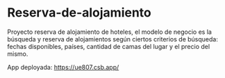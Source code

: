 # Reserva-de-alojamiento
Proyecto reserva de alojamiento de hoteles, el modelo de negocio es la búsqueda y reserva de alojamientos según ciertos criterios de búsqueda: fechas disponibles, países, cantidad de camas del lugar y el precio del mismo.

App deployada:
https://ue807.csb.app/
